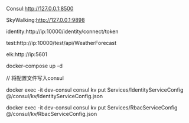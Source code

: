 Consul:http://127.0.0.1:8500

SkyWalking:http://127.0.0.1:9898

identity:http://ip:10000/identity/connect/token

test:http://ip:10000/test/api/WeatherForecast

elk:http://ip:5601





docker-compose up -d 

//  将配置文件写入consul

docker exec -it dev-consul consul kv put Services/IdentityServiceConfig @/consul/kv/IdentityServiceConfig.json

docker exec -it dev-consul consul kv put Services/RbacServiceConfig @/consul/kv/RbacServiceConfig.json

